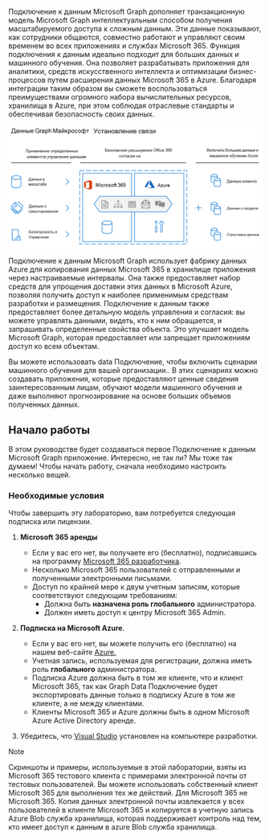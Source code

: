 <!-- markdownlint-disable MD002 MD041 -->

Подключение к данным Microsoft Graph дополняет транзакционную модель Microsoft Graph интеллектуальным способом получения масштабируемого доступа к сложным данным. Эти данные показывают, как сотрудники общаются, совместно работают и управляют своим временем во всех приложениях и службах Microsoft 365. Функция подключения к данным идеально подходит для больших данных и машинного обучения. Она позволяет разрабатывать приложения для аналитики, средств искусственного интеллекта и оптимизации бизнес-процессов путем расширения данных Microsoft 365 в Azure. Благодаря интеграции таким образом вы сможете воспользоваться преимуществами огромного набора вычислительных ресурсов, хранилища в Azure, при этом соблюдая отраслевые стандарты и обеспечивая безопасность своих данных.

![На этом изображении объясняется приложенное управление данными между Microsoft 365 данными в облаке Azure, а также выводными данными.](images/data-connect-mgdc-capabilities.png)

Подключение к данным Microsoft Graph использует фабрику данных Azure для копирования данных Microsoft 365 в хранилище приложения через настраиваемые интервалы. Она также предоставляет набор средств для упрощения доставки этих данных в Microsoft Azure, позволяя получить доступ к наиболее применимым средствам разработки и размещения. Подключение к данным также предоставляет более детальную модель управления и согласия: вы можете управлять данными, видеть, кто к ним обращается, и запрашивать определенные свойства объекта. Это улучшает модель Microsoft Graph, которая предоставляет или запрещает приложениям доступ ко всем объектам.

Вы можете использовать data Подключение, чтобы включить сценарии машинного обучения для вашей организации.. В этих сценариях можно создавать приложения, которые предоставляют ценные сведения заинтересованным лицам, обучают модели машинного обучения и даже выполняют прогнозирование на основе больших объемов полученных данных.

## <a name="get-started"></a>Начало работы

В этом руководстве будет создаваться первое Подключение к данным Microsoft Graph приложение. Интересно, не так ли? Мы тоже так думаем! Чтобы начать работу, сначала необходимо настроить несколько вещей.

### <a name="prerequisites"></a>Необходимые условия

Чтобы завершить эту лабораторию, вам потребуется следующая подписка или лицензии.

1. **Microsoft 365 аренды**
  
   - Если у вас его нет, вы получаете его (бесплатно), подписавшись на программу [Microsoft 365 разработчика](https://developer.microsoft.com/microsoft-365/dev-program).
   - Несколько Microsoft 365 пользователей с отправленными и полученными электронными письмами.
   - Доступ по крайней мере к двум учетным записям, которые соответствуют следующим требованиям:
      - Должна быть **назначена роль глобального** администратора.
      - Должен иметь доступ к центру Microsoft 365 Admin.

1. **Подписка на Microsoft Azure**.
  
   - Если у вас его нет, вы можете получить его (бесплатно) на нашем веб-сайте [Azure.](https://azure.microsoft.com/free/)
   - Учетная запись, используемая для регистрации, должна иметь роль **глобального** администратора.
   - Подписка Azure должна быть в том же клиенте, что и клиент Microsoft 365, так как Graph Data Подключение будет экспортировать данные только в подписку Azure в том же клиенте, а не между клиентами.
   - Клиенты Microsoft 365 и Azure должны быть в одном Microsoft Azure Active Directory аренде.

1. Убедитесь, что [Visual Studio](https://visualstudio.microsoft.com/vs/) установлен на компьютере разработки.

> [!NOTE]
> Скриншоты и примеры, используемые в этой лаборатории, взяты из Microsoft 365 тестового клиента с примерами электронной почты от тестовых пользователей. Вы можете использовать собственный клиент Microsoft 365 для выполнения тех же действий. Для Microsoft 365 не Microsoft 365. Копия данных электронной почты извлекается у всех пользователей в клиенте Microsoft 365 и копируется в учетную запись Azure Blob служба хранилища, которая поддерживает контроль над тем, кто имеет доступ к данным в azure Blob служба хранилища.
